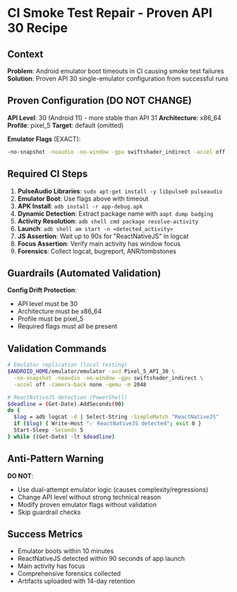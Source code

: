 # CI Smoke Test Repair - Proven API 30 Recipe

## Context
**Problem**: Android emulator boot timeouts in CI causing smoke test failures
**Solution**: Proven API 30 single-emulator configuration from successful runs

## Proven Configuration (DO NOT CHANGE)
**API Level**: 30 (Android 11) - more stable than API 31
**Architecture**: x86_64
**Profile**: pixel_5
**Target**: default (omitted)

**Emulator Flags** (EXACT):
```bash
-no-snapshot -noaudio -no-window -gpu swiftshader_indirect -accel off -camera-back none -qemu -m 2048
```

## Required CI Steps
1. **PulseAudio Libraries**: `sudo apt-get install -y libpulse0 pulseaudio`
2. **Emulator Boot**: Use flags above with timeout
3. **APK Install**: `adb install -r app-debug.apk`
4. **Dynamic Detection**: Extract package name with `aapt dump badging`
5. **Activity Resolution**: `adb shell cmd package resolve-activity`
6. **Launch**: `adb shell am start -n <detected_activity>`
7. **JS Assertion**: Wait up to 90s for "ReactNativeJS" in logcat
8. **Focus Assertion**: Verify main activity has window focus
9. **Forensics**: Collect logcat, bugreport, ANR/tombstones

## Guardrails (Automated Validation)
**Config Drift Protection**:
- API level must be 30
- Architecture must be x86_64
- Profile must be pixel_5
- Required flags must all be present

## Validation Commands
```bash
# Emulator replication (local testing)
$ANDROID_HOME/emulator/emulator -avd Pixel_5_API_30 \
  -no-snapshot -noaudio -no-window -gpu swiftshader_indirect \
  -accel off -camera-back none -qemu -m 2048

# ReactNativeJS detection (PowerShell)
$deadline = (Get-Date).AddSeconds(90)
do {
  $log = adb logcat -d | Select-String -SimpleMatch "ReactNativeJS"
  if ($log) { Write-Host "✅ ReactNativeJS detected"; exit 0 }
  Start-Sleep -Seconds 5
} while ((Get-Date) -lt $deadline)
```

## Anti-Pattern Warning
**DO NOT**:
- Use dual-attempt emulator logic (causes complexity/regressions)
- Change API level without strong technical reason
- Modify proven emulator flags without validation
- Skip guardrail checks

## Success Metrics
- Emulator boots within 10 minutes
- ReactNativeJS detected within 90 seconds of app launch
- Main activity has focus
- Comprehensive forensics collected
- Artifacts uploaded with 14-day retention